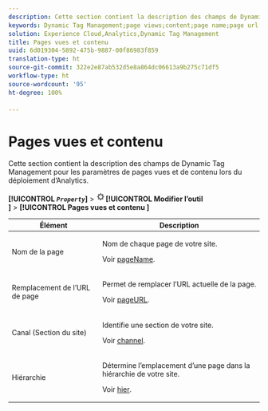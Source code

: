 ```yaml
---
description: Cette section contient la description des champs de Dynamic Tag Management pour les paramètres de pages vues et de contenu lors du déploiement d’Analytics.
keywords: Dynamic Tag Management;page views;content;page name;page url override;channel;site section;hierarchy
solution: Experience Cloud,Analytics,Dynamic Tag Management
title: Pages vues et contenu
uuid: 6d019304-5892-475b-9887-00f86983f859
translation-type: ht
source-git-commit: 322e2e87ab532d5e8a864dc06613a9b275c71df5
workflow-type: ht
source-wordcount: '95'
ht-degree: 100%

---
```



# Pages vues et contenu

Cette section contient la description des champs de Dynamic Tag Management pour les paramètres de pages vues et de contenu lors du déploiement d’Analytics.

**[!UICONTROL *`Property`*]** > ![Icône d’engrenage](assets/settings_gear.png)**[!UICONTROL  Modifier l’outil ]** > **[!UICONTROL  Pages vues et contenu ]**

<table id="table_654149A8A66B404BBF9BAF8EC67F5F8F">
 <thead>
  <tr>
   <th colname="col1" class="entry"> Élément </th>
   <th colname="col2" class="entry"> Description </th>
  </tr>
 </thead>
 <tbody>
  <tr>
   <td colname="col1"> Nom de la page </td>
   <td colname="col2"> <p>Nom de chaque page de votre site. </p> <p>Voir <a href="../../../vars/page-vars/pagename.md">pageName</a>. </p> </td>
  </tr>
  <tr>
   <td colname="col1"> Remplacement de l’URL de page </td>
   <td colname="col2"> <p> Permet de remplacer l’URL actuelle de la page. </p> <p>Voir <a href="../../../vars/page-vars/pageurl.md">pageURL</a>. </p> </td>
  </tr>
  <tr>
   <td colname="col1"> Canal (Section du site) </td>
   <td colname="col2"> <p>Identifie une section de votre site. </p> <p>Voir <a href="../../../vars/page-vars/channel.md">channel</a>. </p> </td>
  </tr>
  <tr>
   <td colname="col1"> Hiérarchie </td>
   <td colname="col2"> <p>Détermine l’emplacement d’une page dans la hiérarchie de votre site. </p> <p>Voir <a href="../../../vars/page-vars/hier.md">hier</a>. </p> </td>
  </tr>
 </tbody>
</table>
